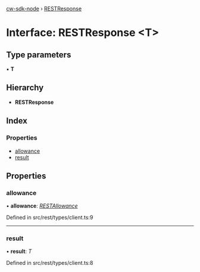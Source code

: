 [cw-sdk-node](../README.md) › [RESTResponse](restresponse.md)

# Interface: RESTResponse <**T**>

## Type parameters

▪ **T**

## Hierarchy

* **RESTResponse**

## Index

### Properties

* [allowance](restresponse.md#allowance)
* [result](restresponse.md#result)

## Properties

###  allowance

• **allowance**: *[RESTAllowance](restallowance.md)*

Defined in src/rest/types/client.ts:9

___

###  result

• **result**: *T*

Defined in src/rest/types/client.ts:8
